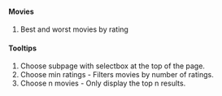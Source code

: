 #### Movies

1. Best and worst movies by rating

#### Tooltips

1. Choose subpage with selectbox at the top of the page.
2. Choose min ratings - Filters movies by number of ratings.
3. Choose n movies - Only display the top n results.
